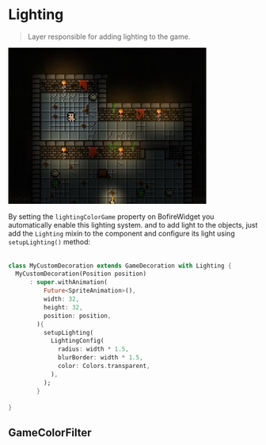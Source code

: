 # Lighting

> Layer responsible for adding lighting to the game.

<img width=400 src="_media/example_lighting.jpg"></img>

By setting the `lightingColorGame` property on BofireWidget you automatically enable this lighting system. and to add light to the objects, just add the `Lighting` mixin to the component and configure its light using `setupLighting()` method:

```dart

class MyCustomDecoration extends GameDecoration with Lighting {
  MyCustomDecoration(Position position)
      : super.withAnimation(
          Future<SpriteAnimation>(),
          width: 32,
          height: 32,
          position: position,
        ){
          setupLighting(
            LightingConfig(
              radius: width * 1.5,
              blurBorder: width * 1.5,
              color: Colors.transparent,
            ),
          );
        }

}
```

## GameColorFilter